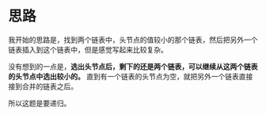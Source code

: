 # 思路

我开始的思路是，找到两个链表中，头节点的值较小的那个链表，然后把另外一个链表插入到这个链表中，但是感觉写起来比较复杂。

没有想到的一点是，**选出头节点后，剩下的还是两个链表，可以继续从这两个链表的头节点中选出较小的。** 直到有一个链表的头节点为空，就把另外一个链表直接接到合并的链表之后。

所以这题是要递归。